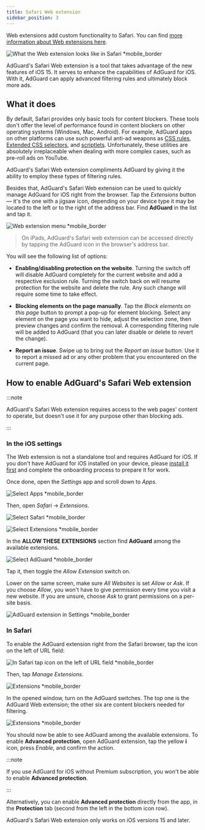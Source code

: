 ```yaml
---
title: Safari Web extension
sidebar_position: 3
---
```


Web extensions add custom functionality to Safari. You can find [more information about Web extensions here](https://developer.apple.com/documentation/safariservices/safari_web_extensions).

![What the Web extension looks like in Safari *mobile_border](https://cdn.adtidy.org/public/Adguard/kb/iOS/webext/menu_en.png)

AdGuard's Safari Web extension is a tool that takes advantage of the new features of iOS 15. It serves to enhance the capabilities of AdGuard for iOS. With it, AdGuard can apply advanced filtering rules and ultimately block more ads.

## What it does

By default, Safari provides only basic tools for content blockers. These tools don't offer the level of performance found in content blockers on other operating systems (Windows, Mac, Android). For example, AdGuard apps on other platforms can use such powerful anti-ad weapons as [CSS rules](/general/ad-filtering/create-own-filters#cosmetic-css-rules), [Extended CSS selectors](/general/ad-filtering/create-own-filters#extended-css-selectors), and [scriptlets](/general/ad-filtering/create-own-filters#scriptlets). Unfortunately, these utilities are absolutely irreplaceable when dealing with more complex cases, such as pre-roll ads on YouTube.

AdGuard's Safari Web extension compliments AdGuard by giving it the ability to employ these types of filtering rules.

Besides that, AdGuard's Safari Web extension can be used to quickly manage AdGuard for iOS right from the browser. Tap the *Extensions* button — it's the one with a jigsaw icon, depending on your device type it may be located to the left or to the right of the address bar. Find **AdGuard** in the list and tap it.

![Web extension menu *mobile_border](https://cdn.adtidy.org/content/kb/ad_blocker/iOS/open-safari-assistant.jpg)

> On iPads, AdGuard's Safari web extension can be accessed directly by tapping the AdGuard icon in the browser's address bar.

You will see the following list of options:

- **Enabling/disabling protection on the website**. Turning the switch off will disable AdGuard completely for the current website and add a respective exclusion rule. Turning the switch back on will resume protection for the website and delete the rule. Any such change will require some time to take effect.

- **Blocking elements on the page manually**. Tap the *Block elements on this page* button to prompt a pop-up for element blocking. Select any element on the page you want to hide, adjust the selection zone, then preview changes and confirm the removal. A corresponding filtering rule will be added to AdGuard (that you can later disable or delete to revert the change).

- **Report an issue**. Swipe up to bring out the *Report an issue* button. Use it to report a missed ad or any other problem that you encountered on the current page.

## How to enable AdGuard's Safari Web extension

:::note

AdGuard's Safari Web extension requires access to the web pages' content to operate, but doesn't use it for any purpose other than blocking ads.

:::

### In the iOS settings

The Web extension is not a standalone tool and requires AdGuard for iOS. If you don't have AdGuard for iOS installed on your device, please [install it first](../installation) and complete the onboarding process to prepare it for work.

Once done, open the *Settings* app and scroll down to *Apps*.

![Select Apps *mobile_border](https://cdn.adtidy.org/content/kb/ad_blocker/iOS/apps.jpg)

Then, open *Safari* → *Extensions*.

![Select Safari *mobile_border](https://cdn.adtidy.org/public/Adguard/kb/iOS/webext/settings1_en.png)

![Select Extensions *mobile_border](https://cdn.adtidy.org/public/Adguard/kb/iOS/webext/settings2_en.png)

In the **ALLOW THESE EXTENSIONS** section find **AdGuard** among the available extensions.

![Select AdGuard *mobile_border](https://cdn.adtidy.org/content/kb/ad_blocker/iOS/select-ag.jpg)

Tap it, then toggle the *Allow Extension* switch on.

Lower on the same screen, make sure *All Websites* is set *Allow* or *Ask*. If you choose *Allow*, you won't have to give permission every time you visit a new website. If you are unsure, choose *Ask* to grant permissions on a per-site basis.

![AdGuard extension in Settings *mobile_border](https://cdn.adtidy.org/content/kb/ad_blocker/iOS/ag-webext-in-settings.png)

### In Safari

To enable the AdGuard extension right from the Safari browser, tap the icon on the left of URL field:

![In Safari tap icon on the left of URL field *mobile_border](https://cdn.adtidy.org/content/kb/ad_blocker/iOS/web-extension-on-1.jpg)

Then, tap *Manage Extensions*.

![Extensions *mobile_border](https://cdn.adtidy.org/content/kb/ad_blocker/iOS/web-extension-on-2.jpg)

In the opened window, turn on the AdGuard switches. The top one is the AdGuard Web extension; the other six are content blockers needed for filtering.

![Extensions *mobile_border](https://cdn.adtidy.org/content/kb/ad_blocker/iOS/web-extension-on-3.jpg)

You should now be able to see AdGuard among the available extensions. To enable **Advanced protection**, open AdGuard extension, tap the yellow **i** icon, press *Enable*, and confirm the action.

:::note

If you use AdGuard for iOS without Premium subscription, you won't be able to enable **Advanced protection**.

:::

Alternatively, you can enable **Advanced protection** directly from the app, in the **Protection** tab (second from the left in the bottom icon row).

AdGuard's Safari Web extension only works on iOS versions 15 and later.
